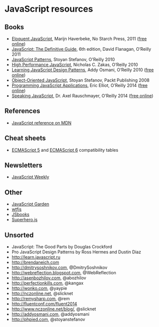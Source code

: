 # JavaScript resources

## Books
* [Eloquent JavaScript](http://books.google.ru/books?id=9U5I_tskq9MC "Eloquent JavaScript: A Modern Introduction to Programming"), Marijn Haverbeke, No Starch Press, 2011 ([free online](http://eloquentjavascript.net/contents.html))
* [JavaScript: The Definitive Guide](http://books.google.ru/books?id=6TAODdEIxrgC), 6th edition, David Flanagan, O’Reilly 2011
* [JavaScript Patterns](http://books.google.ru/books?id=WTZqecc9olUC), Stoyan Stefanov, O'Reilly 2010
* [High Performance JavaScript](http://books.google.ru/books?id=ED6ph4WEIoQC), Nicholas C. Zakas, O’Reilly 2010
* [Learning JavaScript Design Patterns](http://books.google.ru/books?id=L46fX62D5qYC), Addy Osmani, O’Reilly 2010 ([free online](http://addyosmani.com/resources/essentialjsdesignpatterns/book/))
* [Object-Oriented JavaScript](http://books.google.ru/books?id=v_oIIyw1vSIC), Stoyan Stefanov, Packt Publishing 2008
* [Programming JavaScript Applications](http://shop.oreilly.com/product/0636920033141.do "Programming JavaScript Applications: Robust Web Architecture with Node, HTML5, and Modern JS Libraries"), Eric Elliot, O’Reilly 2014 ([free online](http://chimera.labs.oreilly.com/books/1234000000262/index.html))
* [Speaking JavaScript](http://books.google.ru/books?id=tBbsAgAAQBAJ), Dr. Axel Rauschmayer, O’Reilly 2014 ([free online](http://speakingjs.com/es5/index.html))

## References
* [JavaScript reference on MDN](https://developer.mozilla.org/en-US/docs/Web/JavaScript/Reference)

## Cheat sheets
* [ECMAScript 5](http://kangax.github.io/compat-table/es5/) and [ECMAScript 6](http://kangax.github.io/compat-table/es6/) compatibility tables

## Newsletters
* [JavaScript Weekly](http://javascriptweekly.com)

## Other
* [JavaScript Garden](http://shamansir.github.io/JavaScript-Garden/)
* [wtfjs](http://wtfjs.com)
* [JSbooks](http://jsbooks.revolunet.com "Free JavaScript books")
* [Superhero.js](http://superherojs.com)

## Unsorted
* JavaScript: The Good Parts by Douglas Crockford
* Pro JavaScript Design Patterns by Ross Hermes and Dustin Diaz
* http://learn.javascript.ru
* http://brendaneich.com
* http://dmitrysoshnikov.com, @DmitrySoshnikov
* http://webreflection.blogspot.com, @WebReflection
* http://asenbozhilov.com, @abozhilov
* http://perfectionkills.com, @kangax
* http://wonko.com, @yaypie
* http://nczonline.net, @slicknet
* http://remysharp.com, @rem
* http://fluentconf.com/fluent2014
* http://www.nczonline.net/blog/, @slicknet
* http://addyosmani.com, @addyosmani
* http://phpied.com, @stoyanstefanov
